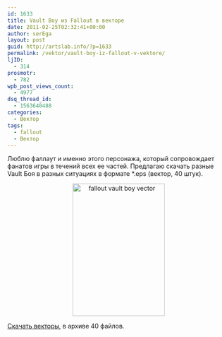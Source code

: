 ```yaml
---
id: 1633
title: Vault Boy из Fallout в векторе
date: 2011-02-25T02:32:41+00:00
author: serEga
layout: post
guid: http://artslab.info/?p=1633
permalink: /vektor/vault-boy-iz-fallout-v-vektore/
ljID:
  - 314
prosmotr:
  - 782
wpb_post_views_count:
  - 4977
dsq_thread_id:
  - 1563640488
categories:
  - Вектор
tags:
  - fallout
  - Вектор
---
```

Люблю фаллаут и именно этого персонажа, который сопровождает фанатов игры в течений всех ее частей. Предлагаю скачать разные Vault Боя в разных ситуациях в формате *.eps (вектор, 40 штук).
  


<center>
  <a href="http://artslab.info/wp-content/uploads/fallout_vault_boy.png"><img src="http://artslab.info/wp-content/uploads/fallout_vault_boy-209x300.png" alt="fallout vault boy vector" title="fallout_vault_boy" width="209" height="300" class="alignnone size-medium wp-image-1634" /></a>
</center>

[Скачать векторы](http://www.box.net/shared/75529cycy4), в архиве 40 файлов.
